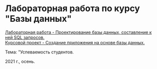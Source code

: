# Лабораторная работа по курсу "Базы данных"

[Лабораторная работа - Проектирование базы данных, составление к ней SQL запросов.](LR)  
[Курсовой проект - Создание приложения на основе базы данных.](CP)

Тема: "Успеваемость студентов.

2021 г., осень.
